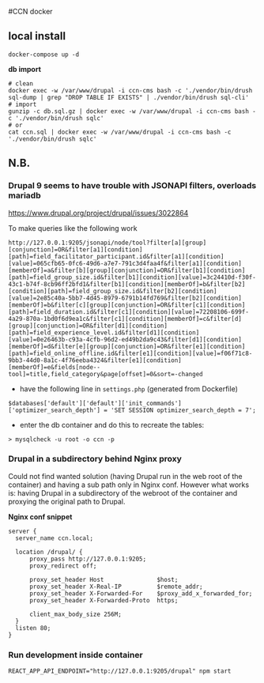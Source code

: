 #CCN docker

## local install

```
docker-compose up -d
```

**db import**

```
# clean
docker exec -w /var/www/drupal -i ccn-cms bash -c './vendor/bin/drush sql-dump | grep "DROP TABLE IF EXISTS" | ./vendor/bin/drush sql-cli'
# import
gunzip -c db.sql.gz | docker exec -w /var/www/drupal -i ccn-cms bash -c './vendor/bin/drush sqlc'
# or
cat ccn.sql | docker exec -w /var/www/drupal -i ccn-cms bash -c './vendor/bin/drush sqlc'
```

## N.B.

### Drupal 9 seems to have trouble with JSONAPI filters, overloads mariadb

https://www.drupal.org/project/drupal/issues/3022864

To make queries like the following work

```
http://127.0.0.1:9205/jsonapi/node/tool?filter[a][group][conjunction]=OR&filter[a1][condition][path]=field_facilitator_participant.id&filter[a1][condition][value]=065cfb65-0fc6-49d6-a7e7-791c3d4faa4f&filter[a1][condition][memberOf]=a&filter[b][group][conjunction]=OR&filter[b1][condition][path]=field_group_size.id&filter[b1][condition][value]=3c24410d-f30f-43c1-b74f-8cb96ff2bfd1&filter[b1][condition][memberOf]=b&filter[b2][condition][path]=field_group_size.id&filter[b2][condition][value]=2e85c40a-5bb7-4d45-8979-6791b14fd769&filter[b2][condition][memberOf]=b&filter[c][group][conjunction]=OR&filter[c1][condition][path]=field_duration.id&filter[c1][condition][value]=72208106-699f-4a29-870a-1bd0f6d9ea1c&filter[c1][condition][memberOf]=c&filter[d][group][conjunction]=OR&filter[d1][condition][path]=field_experience_level.id&filter[d1][condition][value]=0e26463b-c93a-4cfb-96d2-ed49b2da9c43&filter[d1][condition][memberOf]=d&filter[e][group][conjunction]=OR&filter[e1][condition][path]=field_online_offline.id&filter[e1][condition][value]=f06f71c8-9bb3-44d0-8a1c-4f76eeba4324&filter[e1][condition][memberOf]=e&fields[node--tool]=title,field_category&page[offset]=0&sort=-changed
```

* have the following line in `settings.php` (generated from Dockerfile)

```
$databases['default']['default']['init_commands']['optimizer_search_depth'] = 'SET SESSION optimizer_search_depth = 7';
```

* enter the db container and do this to recreate the tables:

```
> mysqlcheck -u root -o ccn -p
```

### Drupal in a subdirectory behind Nginx proxy

Could not find wanted solution (having Drupal run in the web root of the container) and having a sub path only in Nginx conf.
However what works is: having Drupal in a subdirectory of the webroot of the container and proxying the original path to Drupal.

**Nginx conf snippet**

```
server {
  server_name ccn.local;

  location /drupal/ {
      proxy_pass http://127.0.0.1:9205;
      proxy_redirect off;

      proxy_set_header Host               $host;
      proxy_set_header X-Real-IP          $remote_addr;
      proxy_set_header X-Forwarded-For    $proxy_add_x_forwarded_for;
      proxy_set_header X-Forwarded-Proto  https;

      client_max_body_size 256M;
  }
  listen 80;
}
```

### Run development inside container

```
REACT_APP_API_ENDPOINT="http://127.0.0.1:9205/drupal" npm start
```
